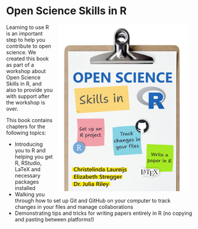 # Open Science Skills in R

<a><img src="images/Book-cover.jpg" width="350" alt="Open Science Skills in R stylized text" style="margin: 0 1em 0 1em; float: right;" /></a>

Learning to use R is an important step to help you contribute to open science. We created this book as part of a workshop about Open Science Skills in R, and also to provide you with support after the workshop is over.

This book contains chapters for the following topics:

* Introducing you to R and helping you get R, RStudio, LaTeX and necessary packages installed
* Walking you through how to set up Git and GitHub on your computer to track changes in your files and manage collaborations
* Demonstrating tips and tricks for writing papers entirely in R (no copying and pasting between platforms!)

